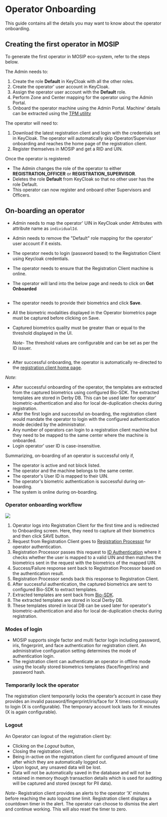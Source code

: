 # Operator Onboarding

This guide contains all the details you may want to know about the operator onboarding.

## Creating the first operator in MOSIP

To generate the first operator in MOSIP eco-system, refer to the steps below.

The Admin needs to:

1. Create the role **Default** in KeyCloak with all the other roles.
2. Create the operator' user account in KeyCloak.
3. Assign the operator user account with the **Default** role.
4. Perform Zone and Center mapping for the operator using the Admin Portal.
5. Onboard the operator machine using the Admin Portal. Machine' details can be extracted using the [TPM utility](https://github.com/mosip/mosip-infra/blob/develop/deployment/sandbox-v2/utils/tpm/key_extractor/README.md)

The operator will need to:

1. Download the latest registration client and login with the credentials set in KeyCloak. The operator will automatically skip Operator/Supervisor onboarding and reaches the home page of the registration client.
2. Register themselves in MOSIP and get a RID and UIN.

Once the operator is registered:

* The Admin changes the role of the operator to either **REGISTRATION\_OFFICER** or **REGISTRATION\_SUPERVISOR**.
* Deletes the role **Default** from KeyCloak so that no other user has the role Default.
* This operator can now register and onboard other Supervisors and Officers.

## On-boarding an operator

* Admin needs to map the operator' UIN in KeyCloak under Attributes with attribute name as `individualId`.
* Admin needs to remove the "Default" role mapping for the operator' user account if it exists.
* The operator needs to login (password based) to the Registration Client using Keycloak credentials.
* The operator needs to ensure that the Registration Client machine is online.
*   The operator will land into the below page and needs to click on **Get Onboarded**

    <img src="../../../../.gitbook/assets/reg-client-user-onboard.png" alt="" data-size="original">
* The operator needs to provide their biometrics and click **Save**.
* All the biometric modalities displayed in the Operator biometrics page must be captured before clicking on Save.
*   Captured biometrics quality must be greater than or equal to the threshold displayed in the UI.

    _Note_- The threshold values are configurable and can be set as per the ID issuer.

    <img src="../../../../.gitbook/assets/reg-client-biometric-page.png" alt="" data-size="original">
* After successful onboarding, the operator is automatically re-directed to the [registration client home page](../../../../broken-reference/).

_Note_:

* After successful onboarding of the operator, the templates are extracted from the captured biometrics using configured Bio-SDK. The extracted templates are stored in Derby DB. This can be used later for operator' biometric-authentication and also for local de-duplication checks during registration.
* After the first login and successful on-boarding, the registration client would mandate the operator to login with the configured authentication mode decided by the administrator.
* Any number of operators can login to a registration client machine but they need to be mapped to the same center where the machine is onboarded.
* Login operator' user ID is case-insensitive.

Summarizing, on-boarding of an operator is successful only if,

* The operator is active and not block listed.
* The operator and the machine belongs to the same center.
* The operator's User ID is mapped to their UIN.
* The operator's biometric authentication is successful during on-boarding.
* The system is online during on-boarding.

### Operator onboarding workflow

![](../../../../.gitbook/assets/operator-onboarding.png)

1. Operator logs into Registration Client for the first time and is redirected to Onboarding screen. Here, they need to capture all their biometrics and then click SAVE button.
2. Request from Registration Client goes to [Registration Processor](https://docs.mosip.io/1.2.0/modules/registration-processor) for operator authentication.
3. Registration Processor passes this request to [ID Authentication](https://docs.mosip.io/1.2.0/modules/id-authentication-services) where it checks whether the user is mapped to a valid UIN and then matches the biometrics sent in the request with the biometrics of the mapped UIN.
4. Success/Failure response sent back to Registration Processor based on the authentication result.
5. Registration Processor sends back this response to Registration Client.
6. After successful authentication, the captured biometrics are sent to configured Bio-SDK to extract templates.
7. Extracted templates are sent back from [Bio-SDK](https://docs.mosip.io/1.2.0/biometrics/biometric-sdk).
8. The extracted templates are stored in local Derby DB.
9. These templates stored in local DB can be used later for operator's biometric-authentication and also for local de-duplication checks during registration.

### Modes of login

* MOSIP supports single factor and multi factor login including password, iris, fingerprint, and face authentication for registration client. An administrative configuration setting determines the mode of authentication login.
* The registration client can authenticate an operator in offline mode using the locally stored biometrics templates (face/finger/iris) and password hash.

### Temporarily lock the operator

The registration client temporarily locks the operator’s account in case they provides an invalid password/fingerprint/iris/face for X times continuously to login (X is configurable). The temporary account lock lasts for X minutes (X is again configurable).

### Logout

An Operator can logout of the registration client by:

* Clicking on the _Logout_ button,
* Closing the registration client,
* Being in-active on the registration client for configured amount of time after which they are automatically logged out.
* Upon logout, any unsaved data will be lost.
* Data will not be automatically saved in the database and will not be retained in memory though transaction details which is used for auditing will be captured and stored (except for PII data).

_Note_- Registration client provides an alerts to the operator ‘X’ minutes before reaching the auto logout time limit. Registration client displays a countdown timer in the alert. The operator can choose to dismiss the alert and continue working. This will also reset the timer to zero.
